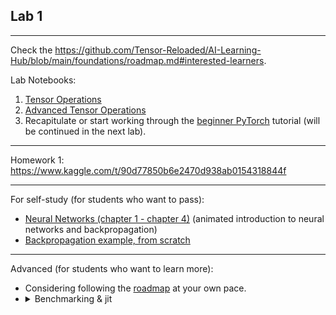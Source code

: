 ## Lab 1

***
Check the https://github.com/Tensor-Reloaded/AI-Learning-Hub/blob/main/foundations/roadmap.md#interested-learners.

Lab Notebooks:
1. [Tensor Operations](https://github.com/Tensor-Reloaded/AI-Learning-Hub/blob/main/resources/beginner_pytorch/00_tensor_operations.ipynb)
2. [Advanced Tensor Operations](https://colab.research.google.com/github/Tensor-Reloaded/AI-Learning-Hub/blob/main/resources/advanced_pytorch/AdvancedTensorOperations.ipynb)
3. Recapitulate or start working through the [beginner PyTorch](https://github.com/Tensor-Reloaded/AI-Learning-Hub/tree/main/resources/beginner_pytorch#beginner-pytorch) tutorial (will be continued in the next lab).

***
Homework 1: https://www.kaggle.com/t/90d77850b6e2470d938ab0154318844f

***

For self-study (for students who want to pass):
* [Neural Networks (chapter 1 - chapter 4)](https://www.youtube.com/playlist?list=PLZHQObOWTQDNU6R1_67000Dx_ZCJB-3pi) (animated introduction to neural networks and backpropagation)
* [Backpropagation example, from scratch](https://drive.google.com/file/d/11pFnI-NvGjAPgBb2nZKVj2dtE3dVI8qe/view)
***

Advanced (for students who want to learn more):
* Considering following the [roadmap](https://github.com/Tensor-Reloaded/AI-Learning-Hub/blob/main/foundations/roadmap.md) at your own pace.
* <details><summary>Benchmarking & jit</summary><ul>
  <li> Advanced Benchmarking in PyTorch: https://pytorch.org/tutorials/recipes/recipes/benchmark.html </li>
  <li> TorchScript (PyTorch jit): https://pytorch.org/docs/stable/jit.html </li>
  <li> PyTorch jit trace: https://pytorch.org/docs/stable/generated/torch.jit.trace.html </li>
  <li> PyTorch jit script: https://pytorch.org/docs/stable/generated/torch.jit.script.html#torch.jit.script </li>
  <li> PyTorch compile: https://pytorch.org/tutorials/intermediate/torch_compile_tutorial.html 
  <ul> <li> `torch.compile` does not work on Windows systems! </li></ul>
  </li>
  <li>PyTorch compile deep dive: https://pytorch.org/docs/stable/torch.compiler_dynamo_deepdive.html </li>
</ul></details>

